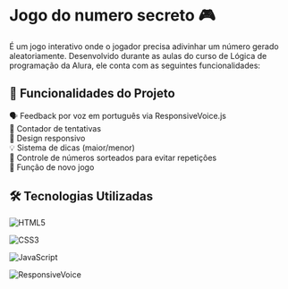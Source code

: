 # Jogo do numero secreto 🎮

É um jogo interativo onde o jogador precisa adivinhar um número gerado aleatoriamente. Desenvolvido durante as aulas do curso de Lógica de programação da Alura, ele conta com as seguintes funcionalidades:

## 🚀 Funcionalidades do Projeto
🗣️ Feedback por voz em português via ResponsiveVoice.js  
🔢 Contador de tentativas  
📱 Design responsivo  
💡 Sistema de dicas (maior/menor)  
🎲 Controle de números sorteados para evitar repetições  
🔄 Função de novo jogo  

## 🛠️ Tecnologias Utilizadas

![HTML5](https://img.shields.io/badge/HTML5-E34F26?style=for-the-badge&logo=html5&logoColor=white)

![CSS3](https://img.shields.io/badge/CSS3-1572B6?style=for-the-badge&logo=css3&logoColor=white)

![JavaScript](https://img.shields.io/badge/JavaScript-F7DF1E?style=for-the-badge&logo=javascript&logoColor=black)

![ResponsiveVoice](https://img.shields.io/badge/RESPONSIVE-VOICE-1572B6?style=for-the-badge&logo=responsve_voice&backgroundColor=gray&logoColor=black)
